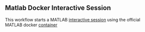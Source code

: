 ## Matlab Docker Interactive Session
This workflow starts a MATLAB [interactive session](https://github.com/parallelworks/interactive_session/blob/main/README.md) using the official MATLAB docker [container](https://www.mathworks.com/help/cloudcenter/ug/matlab-container-on-docker-hub.html)
